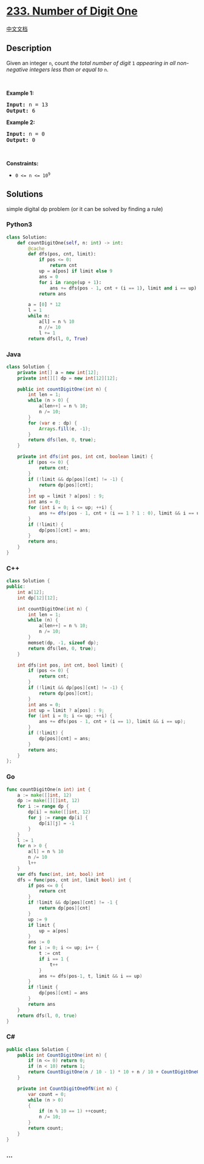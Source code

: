 # [233. Number of Digit One](https://leetcode.com/problems/number-of-digit-one)

[中文文档](/solution/0200-0299/0233.Number%20of%20Digit%20One/README.md)

## Description

<p>Given an integer <code>n</code>, count <em>the total number of digit </em><code>1</code><em> appearing in all non-negative integers less than or equal to</em> <code>n</code>.</p>

<p>&nbsp;</p>
<p><strong>Example 1:</strong></p>

<pre>
<strong>Input:</strong> n = 13
<strong>Output:</strong> 6
</pre>

<p><strong>Example 2:</strong></p>

<pre>
<strong>Input:</strong> n = 0
<strong>Output:</strong> 0
</pre>

<p>&nbsp;</p>
<p><strong>Constraints:</strong></p>

<ul>
	<li><code>0 &lt;= n &lt;= 10<sup>9</sup></code></li>
</ul>

## Solutions

simple digital dp problem (or it can be solved by finding a rule)

<!-- tabs:start -->

### **Python3**

```python
class Solution:
    def countDigitOne(self, n: int) -> int:
        @cache
        def dfs(pos, cnt, limit):
            if pos <= 0:
                return cnt
            up = a[pos] if limit else 9
            ans = 0
            for i in range(up + 1):
                ans += dfs(pos - 1, cnt + (i == 1), limit and i == up)
            return ans

        a = [0] * 12
        l = 1
        while n:
            a[l] = n % 10
            n //= 10
            l += 1
        return dfs(l, 0, True)
```

### **Java**

```java
class Solution {
    private int[] a = new int[12];
    private int[][] dp = new int[12][12];

    public int countDigitOne(int n) {
        int len = 1;
        while (n > 0) {
            a[len++] = n % 10;
            n /= 10;
        }
        for (var e : dp) {
            Arrays.fill(e, -1);
        }
        return dfs(len, 0, true);
    }

    private int dfs(int pos, int cnt, boolean limit) {
        if (pos <= 0) {
            return cnt;
        }
        if (!limit && dp[pos][cnt] != -1) {
            return dp[pos][cnt];
        }
        int up = limit ? a[pos] : 9;
        int ans = 0;
        for (int i = 0; i <= up; ++i) {
            ans += dfs(pos - 1, cnt + (i == 1 ? 1 : 0), limit && i == up);
        }
        if (!limit) {
            dp[pos][cnt] = ans;
        }
        return ans;
    }
}
```

### **C++**

```cpp
class Solution {
public:
    int a[12];
    int dp[12][12];

    int countDigitOne(int n) {
        int len = 1;
        while (n) {
            a[len++] = n % 10;
            n /= 10;
        }
        memset(dp, -1, sizeof dp);
        return dfs(len, 0, true);
    }

    int dfs(int pos, int cnt, bool limit) {
        if (pos <= 0) {
            return cnt;
        }
        if (!limit && dp[pos][cnt] != -1) {
            return dp[pos][cnt];
        }
        int ans = 0;
        int up = limit ? a[pos] : 9;
        for (int i = 0; i <= up; ++i) {
            ans += dfs(pos - 1, cnt + (i == 1), limit && i == up);
        }
        if (!limit) {
            dp[pos][cnt] = ans;
        }
        return ans;
    }
};
```

### **Go**

```go
func countDigitOne(n int) int {
	a := make([]int, 12)
	dp := make([][]int, 12)
	for i := range dp {
		dp[i] = make([]int, 12)
		for j := range dp[i] {
			dp[i][j] = -1
		}
	}
	l := 1
	for n > 0 {
		a[l] = n % 10
		n /= 10
		l++
	}
	var dfs func(int, int, bool) int
	dfs = func(pos, cnt int, limit bool) int {
		if pos <= 0 {
			return cnt
		}
		if !limit && dp[pos][cnt] != -1 {
			return dp[pos][cnt]
		}
		up := 9
		if limit {
			up = a[pos]
		}
		ans := 0
		for i := 0; i <= up; i++ {
			t := cnt
			if i == 1 {
				t++
			}
			ans += dfs(pos-1, t, limit && i == up)
		}
		if !limit {
			dp[pos][cnt] = ans
		}
		return ans
	}
	return dfs(l, 0, true)
}
```

### **C#**

```cs
public class Solution {
    public int CountDigitOne(int n) {
        if (n <= 0) return 0;
        if (n < 10) return 1;
        return CountDigitOne(n / 10 - 1) * 10 + n / 10 + CountDigitOneOfN(n / 10) * (n % 10 + 1) + (n % 10 >= 1 ? 1 : 0);
    }

    private int CountDigitOneOfN(int n) {
        var count = 0;
        while (n > 0)
        {
            if (n % 10 == 1) ++count;
            n /= 10;
        }
        return count;
    }
}
```

### **...**

```

```

<!-- tabs:end -->
